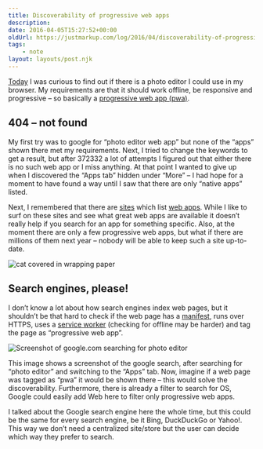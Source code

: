 ```yaml
---
title: Discoverability of progressive web apps
description: 
date: 2016-04-05T15:27:52+00:00
oldUrl: https://justmarkup.com/log/2016/04/discoverability-of-progressive-web-apps/
tags:
    - note
layout: layouts/post.njk
---
```


[Today](https://twitter.com/justmarkup/status/717350691078029312) I was curious to find out if there is a photo editor I could use in my browser. My requirements are that it should work offline, be responsive and progressive – so basically a [progressive web app (pwa)](https://developers.google.com/web/progressive-web-apps?hl=en).  

404 – not found
---------------

My first try was to google for “photo editor web app” but none of the “apps” shown there met my requirements. Next, I tried to change the keywords to get a result, but after 372332 a lot of attempts I figured out that either there is no such web app or I miss anything. At that point I wanted to give up when I discovered the “Apps tab” hidden under “More” – I had hope for a moment to have found a way until I saw that there are only “native apps” listed.

Next, I remembered that there are [sites](https://operasoftware.github.io/pwa-list/) which list [web apps](http://mobilewebappsftw.tumblr.com/). While I like to surf on these sites and see what great web apps are available it doesn’t really help if you search for an app for something specific. Also, at the moment there are only a few progressive web apps, but what if there are millions of them next year – nobody will be able to keep such a site up-to-date.

![cat covered in wrapping paper](https://http.cat/404)

Search engines, please!
-----------------------

I don’t know a lot about how search engines index web pages, but it shouldn’t be that hard to check if the web page has a [manifest](https://www.w3.org/TR/appmanifest/), runs over HTTPS, uses a [service worker](https://serviceworke.rs/) (checking for offline may be harder) and tag the page as “progressive web app”.

![Screenshot of google.com searching for photo editor](https://justmarkup.com/log/wp-content/uploads/2016/04/Bildschirmfoto-vom-2016-04-05-164857.png)

This image shows a screenshot of the google search, after searching for “photo editor” and switching to the “Apps” tab. Now, imagine if a web page was tagged as “pwa” it would be shown there – this would solve the discoverability. Furthermore, there is already a filter to search for OS, Google could easily add Web here to filter only progressive web apps.

I talked about the Google search engine here the whole time, but this could be the same for every search engine, be it Bing, DuckDuckGo or Yahoo!. This way we don’t need a centralized site/store but the user can decide which way they prefer to search.